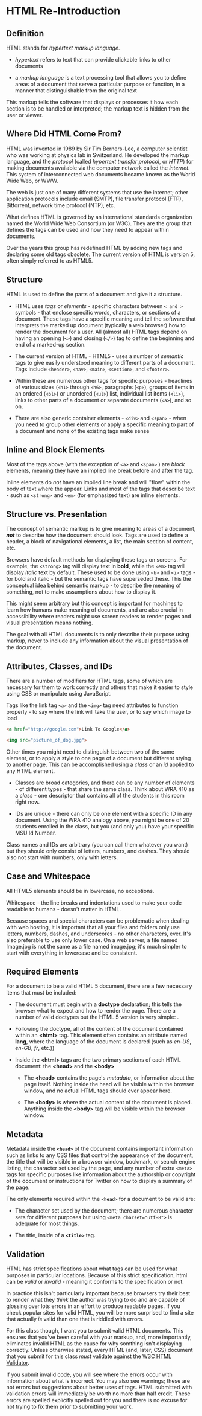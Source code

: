 # HTML Re-Introduction

## Definition

HTML stands for *hypertext markup language*. 

- *hypertext* refers to text that can provide clickable links to other
  documents

- a *markup language* is a text processing tool that allows you to define areas
  of a document that serve a particular purpose or function, in a manner that
  distinguishable from the original text

This markup tells the software that displays or processes it how each section
is to be handled or interpreted; the markup text is hidden from the user or
viewer.


## Where Did HTML Come From?

HTML was invented in 1989 by Sir Tim Berners-Lee, a computer scientist who was
working at physics lab in Switzerland. He developed the markup language, and
the *protocol* (called *hypertext transfer protocol*, or *HTTP*) for making
documents available via the computer network called the *internet*. This system
of interconnected web documents became known as the World Wide Web, or WWW.

The web is just one of many different systems that use the internet; other
application protocols include email (SMTP), file transfer protocol (FTP),
Bittorrent, network time protocol (NTP), etc.

What defines HTML is governed by an international standards organization named
the World Wide Web Consortium (or W3C). They are the group that defines the
tags can be used and how they need to appear within documents.

Over the years this group has redefined HTML by adding new tags and declaring
some old tags obsolete. The current version of HTML is version 5, often simply
referred to as HTML5.


## Structure

HTML is used to define the parts of a document and give it a structure. 

- HTML uses *tags* or *elements* - specific characters between `< and >`
  symbols - that enclose specific words, characters, or sections of a document.
  These tags have a specific meaning and tell the software that interprets the
  marked up document (typically a web browser) how to render the document for a
  user. All (almost all) HTML tags depend on having an opening (`<>`) and
  closing (`</>`) tag to define the beginning and end of a marked-up
  section.

- The current version of HTML - HTML5 - uses a number of *semantic* tags to
  give easily understood meaning to different parts of a document. Tags include
  `<header>`, `<nav>`, `<main>`, `<section>`, and
  `<footer>`.

- Within these are numerous other tags for specific purposes - headlines of
  various sizes (`<h1>` through `<h6>`, paragraphs (`<p>`), groups
  of items in an ordered (`<ol>`) or unordered (`<ul>`) list,
  individual list items (`<li>`), links to other parts of a document or
  separate documents (`<a>`), and so on.

- There are also generic container elements - `<div>` and `<span>` -
  when you need to group other elements or apply a specific meaning to part of
  a document and none of the existing tags make sense

## Inline and Block Elements

Most of the tags above (with the exception of `<a>` and `<span>` ) are
*block* elements, meaning they have an implied line break before and after the
tag.

Inline elements do *not* have an implied line break and will "flow" within the
body of text where the appear. Links and most of the tags that describe text -
such as `<strong>` and `<em>` (for emphasized text) are inline
elements.


## Structure vs. Presentation

The concept of semantic markup is to give meaning to areas of a document,
**_not_** to describe how the document should look. Tags are used to define a
header, a block of navigational elements, a list, the main section of content,
etc. 

Browsers have default methods for displaying these tags on screens. For
example, the `<strong>` tag will display text in **bold**, while the
`<em>` tag will display *italic* text by default. These used to be done
using `<b>` and `<i>` tags - for bold and italic - but the semantic
tags have superseded these. This the conceptual idea behind semantic markup -
to describe the meaning of something, not to make assumptions about how to
display it. 

This might seem arbitrary but this concept is important for machines to learn
how humans make meaning of documents, and are also crucial in accessibility
where readers might use screen readers to render pages and visual presentation
means nothing. 

The goal with all HTML documents is to only describe their purpose using
markup, never to include any information about the visual presentation of the
document.



## Attributes, Classes, and IDs

There are a number of modifiers for HTML tags, some of which are necessary for
them to work correctly and others that make it easier to style using CSS or
manipulate using JavaScript.

Tags like the link tag `<a>` and the `<img>` tag need attributes to
function properly - to say where the link will take the user, or to say which
image to load

```html
<a href="http://google.com">Link To Google</a>

<img src="picture_of_dog.jpg"> 
``` 

Other times you might need to distinguish between two of the same element, or
to apply a style to one page of a document but different stying to another
page. This can be accomplished using a *class* or an *id* applied to any HTML
element.

- Classes are broad categories, and there can be any number of elements - of
  different types - that share the same class. Think about WRA 410 as a *class* - 
  one descriptor that contains all of the students in this room right now.

- IDs are unique - there can only be one element with a specific ID in any
  document. Using the WRA 410 analogy above, you might be one of 20 students
  enrolled in the class, but you (and only you) have your specific MSU Id
  Number. 

Class names and IDs are arbitrary (you can call them whatever you  want) but
they should only consist of letters, numbers, and dashes. They should also not
start with numbers, only  with letters.

## Case and Whitespace

All HTML5 elements should be in lowercase, no exceptions.

Whitespace - the line breaks and indentations used to make your code readable
to humans -  doesn't matter in HTML. 

Because spaces and special characters can be problematic when dealing with web
hosting, it is important that all your files and folders only use letters,
numbers, dashes, and underscores - no other characters, ever. It's also
preferable to use only lower case. On a web server, a file named Image.jpg is
not the same as a file named image.jpg; it's much simpler to start with
everything in lowercase and be consistent.


## Required Elements

For a document to be a valid HTML 5 document, there are a few necessary items
that must be included:

- The document must begin with a __doctype__ declaration; this tells the
  browser what to expect and how to render the page. There are a number of
  valid doctypes but the HTML 5 version is very simple: __<!doctype html\>__.

- Following the doctype, all of the content of the document contained within an
  __<html\>__ tag. This element often contains an attribute named __lang__,
  where the language of the document is declared (such as *en-US*, *en-GB*,
  *fr*, etc.))

- Inside the __<html\>__ tags are the two primary sections of each HTML
  document: the __<head\>__ and the __<body\>__

    - The __<head\>__ contains the page's *metadata*, or information about the
      page itself. Nothing inside the head will be visible within the browser
      window, and no actual HTML tags should ever appear here.

    - The __<body\>__ is where the actual content of the document is placed.
      Anything inside the __<body\>__ tag will be visible within the browser
      window.

## Metadata

Metadata inside the __`<head>`__  of the document contains important information
such as links to any CSS files that control the appearance of the document, the
title that will be visible in a browser window, bookmark, or search engine
listing, the character set used by the page, and any number of extra `<meta>`
tags for specific purposes like information about the authorship or copyright
of the document or instructions for Twitter on how to display a summary of the
page. 

The only elements required within the __`<head>`__ for a document to be valid are:

- The character set used by the document; there are numerous character sets for
  different purposes but using `<meta charset="utf-8">` is adequate for most
  things.

- The title, inside of a __`<title>`__  tag.


## Validation

HTML has strict specifications about what tags can be used for what purposes in
particular locations. Because of this strict specification, html can be *valid*
or *invalid* - meaning it conforms to the specification or not.
	
In practice this isn't particularly important because browsers try their best to
render what they *think* the author was trying to do and are capable of
glossing over lots errors in an effort to produce readable pages. If you check
popular sites for valid HTML, you will be more surprised to find a site that
actually *is* valid than one that is riddled with errors. 

For this class though, I want you to submit valid HTML documents. This ensures
that you've been careful with your markup, and, more importantly, eliminates
invalid HTML as the cause for why somthing isn't displaying correctly. Unless
otherwise stated, every HTML (and, later, CSS) document that you submit for
this class *must* validate against the [W3C HTML Validator](https://validator.w3.org/).

If you submit invalid code, you will see where the errors occur with
information about what is incorrect. You may also see warnings; these are not
errors but suggestions about better uses of tags. HTML submitted with
validation errors will immediately be worth no more than half credit. These
errors are spelled explicitly spelled out for you and there is no excuse for
not trying to fix them prior to submitting your work.

